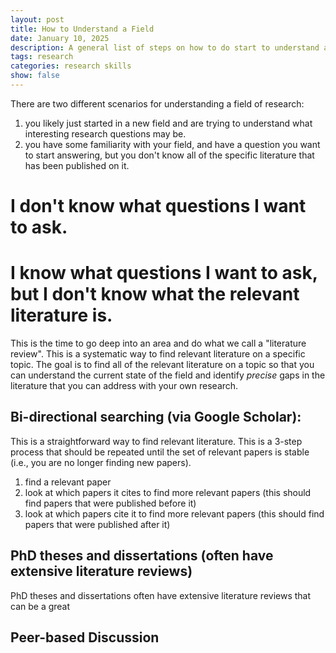 ```yaml
---
layout: post
title: How to Understand a Field
date: January 10, 2025
description: A general list of steps on how to do start to understand a field of research.
tags: research
categories: research skills
show: false
---
```


There are two different scenarios for understanding a field of research:
1) you likely just started in a new field and are trying to understand what
interesting research questions may be.
2) you have some familiarity with your field, and have a question you want to
start answering, but you don't know all of the specific literature that has
been published on it.

# I don't know what questions I want to ask.


# I know what questions I want to ask, but I don't know what the relevant literature is.

This is the time to go deep into an area and do what we call a "literature review".
This is a systematic way to find relevant literature on a specific topic.  The goal
is to find all of the relevant literature on a topic so that you can understand
the current state of the field and identify *precise* gaps in the literature that you can
address with your own research.

##  Bi-directional searching (via Google Scholar):

This is a straightforward way to find relevant literature. This is a 3-step process that should
be repeated until the set of relevant papers is stable (i.e., you are no longer
finding new papers).

  1) find a relevant paper
  2) look at which papers it cites to find more relevant papers (this should find papers that were published before it)
  3) look at which papers cite it to find more relevant papers (this should find papers that were published after it)

## PhD theses and dissertations (often have extensive literature reviews)

PhD theses and dissertations often have extensive literature reviews that can be a great


## Peer-based Discussion
